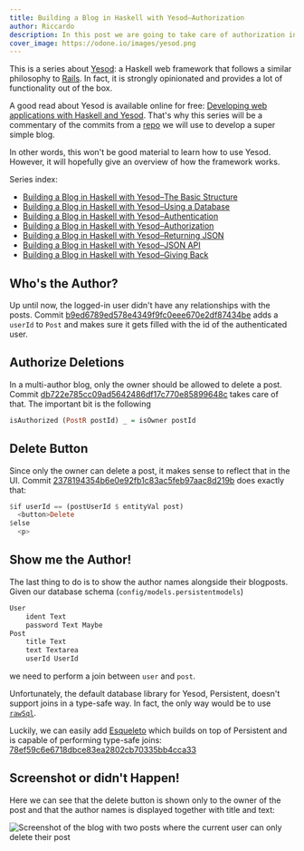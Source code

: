 ```yaml
---
title: Building a Blog in Haskell with Yesod–Authorization
author: Riccardo
description: In this post we are going to take care of authorization in our Yesod blog
cover_image: https://odone.io/images/yesod.png
---
```


This is a series about [Yesod](https://www.yesodweb.com/): a Haskell web framework that follows a similar philosophy to [Rails](https://rubyonrails.org/). In fact, it is strongly opinionated and provides a lot of functionality out of the box.

A good read about Yesod is available online for free: [Developing web applications with Haskell and Yesod](https://www.yesodweb.com/book). That's why this series will be a commentary of the commits from a [repo](https://github.com/3v0k4/yesod-blog) we will use to develop a super simple blog.

In other words, this won't be good material to learn how to use Yesod. However, it will hopefully give an overview of how the framework works.

Series index:

- [Building a Blog in Haskell with Yesod–The Basic Structure](https://odone.io/posts/2019-07-15-building-a-blog-in-haskell-with-yesod%E2%80%93the-basic-structure.html)
- [Building a Blog in Haskell with Yesod–Using a Database](https://odone.io/posts/2019-07-22-building-a-blog-in-haskell-with-yesod%E2%80%93using-a-database.html)
- [Building a Blog in Haskell with Yesod–Authentication](https://odone.io/posts/2019-07-29-building-a-blog-in-haskell-with-yesod%E2%80%93authentication.html)
- [Building a Blog in Haskell with Yesod–Authorization](https://odone.io/posts/2019-08-05-building-a-blog-in-haskell-with-yesod–authorization.html)
- [Building a Blog in Haskell with Yesod–Returning JSON](https://odone.io/posts/2019-08-12-building-a-blog-in-haskell-with-yesod–returning-JSON.html)
- [Building a Blog in Haskell with Yesod–JSON API](https://odone.io/posts/2019-08-19-building-a-blog-in-haskell-with-yesod–returning-JSON-API.html)
- [Building a Blog in Haskell with Yesod–Giving Back](https://odone.io/posts/2019-08-26-building-a-blog-in-haskell-with-yesod–giving-back.html)

## Who's the Author?

Up until now, the logged-in user didn't have any relationships with the posts. Commit [b9ed6789ed578e4349f9fc0eee670e2df87434be](https://github.com/3v0k4/yesod-blog/commit/b9ed6789ed578e4349f9fc0eee670e2df87434be) adds a `userId` to `Post` and makes sure it gets filled with the id of the authenticated user.

## Authorize Deletions

In a multi-author blog, only the owner should be allowed to delete a post. Commit [db722e785cc09ad5642486df17c770e85899648c](https://github.com/3v0k4/yesod-blog/commit/db722e785cc09ad5642486df17c770e85899648c) takes care of that. The important bit is the following

```hs
isAuthorized (PostR postId) _ = isOwner postId
```

## Delete Button

Since only the owner can delete a post, it makes sense to reflect that in the UI. Commit [2378194354b6e0e92fb1c83ac5feb97aac8d219b](https://github.com/3v0k4/yesod-blog/commit/2378194354b6e0e92fb1c83ac5feb97aac8d219b) does exactly that:

```hs
$if userId == (postUserId $ entityVal post)
  <button>Delete
$else
  <p>
```

## Show me the Author!

The last thing to do is to show the author names alongside their blogposts. Given our database schema (`config/models.persistentmodels`)

```bash
User
    ident Text
    password Text Maybe
Post
    title Text
    text Textarea
    userId UserId
```

we need to perform a join between `user` and `post`.

Unfortunately, the default database library for Yesod, Persistent, doesn't support joins in a type-safe way. In fact, the only way would be to use [`rawSql`](https://hackage.haskell.org/package/persistent-2.10.0/docs/Database-Persist-Sql.html#v:rawSql).

Luckily, we can easily add [Esqueleto](http://hackage.haskell.org/package/esqueleto) which builds on top of Persistent and is capable of performing type-safe joins: [78ef59c6e6718dbce83ea2802cb70335bb4cca33](https://github.com/3v0k4/yesod-blog/commit/78ef59c6e6718dbce83ea2802cb70335bb4cca33)

## Screenshot or didn't Happen!

Here we can see that the delete button is shown only to the owner of the post and that the author names is displayed together with title and text:

![Screenshot of the blog with two posts where the current user can only delete their post](https://odone.io/images/authorization.png)
